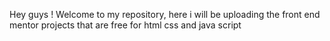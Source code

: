 Hey guys !
Welcome to my repository, here i will be uploading the front end mentor projects that are free for html css and java script
